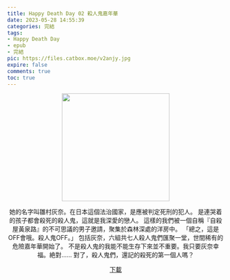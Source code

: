 ```yaml
---
title: Happy Death Day 02 殺人鬼嘉年華
date: 2023-05-28 14:55:39
categories: 完結
tags:
- Happy Death Day
- epub
- 完結
pic: https://files.catbox.moe/v2anjy.jpg
expire: false
comments: true
toc: true
---
```


<div style="text-align:center" class="kratos-post-content">

<img width="250px" src="https://files.catbox.moe/v2anjy.jpg">

<p>
她的名字叫雛村灰奈。在日本這個法治國家，是應被判定死刑的犯人。
是連哭着的孩子都會殺死的殺人鬼，這就是我深愛的戀人。
這樣的我們被一個自稱『自殺屋黃泉路』的不可思議的男子邀請，聚集於森林深處的洋房中。
「總之，這是OFF會哦。殺人鬼OFF。」
包括灰奈，六組共七人殺人鬼們匯聚一堂，世間稀有的危險嘉年華開始了。
不是殺人鬼的我能不能生存下來並不重要。我只要灰奈幸福。絶對……
對了，殺人鬼們，還記的殺死的第一個人嗎？
</p>

<p>
<a href="https://epubdatabase.azurewebsites.net/EBOOKS/EPUB/完結/Happy Death Day/Happy Death Day 02.epub?download=1">下載</a>
</p>

</div>